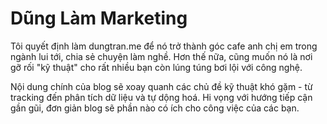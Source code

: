 # Dũng Làm Marketing

Tôi quyết định làm dungtran.me để nó trở thành góc cafe anh chị em trong ngành lui tới, chia sẻ chuyện làm nghề. Hơn thế nữa, cũng muốn nó là nơi gỡ rối "kỹ thuật" cho rất nhiều bạn còn lúng túng bơi lội với công nghệ.

Nội dung chính của blog sẽ xoay quanh các chủ đề kỹ thuật khó gặm - từ tracking đến phân tích dữ liệu và tự dộng hoá. Hi vọng với hướng tiếp cận gần gũi, đơn giản blog sẽ phần nào có ích cho công việc của các bạn.
